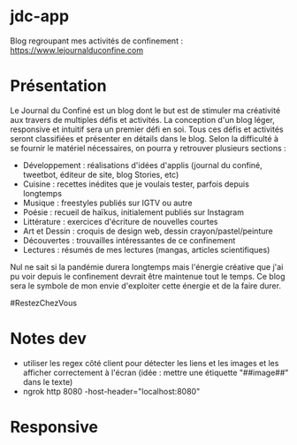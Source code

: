 # jdc-app
Blog regroupant mes activités de confinement : https://www.lejournalduconfine.com

# Présentation
Le Journal du Confiné est un blog dont le but est de stimuler ma créativité aux travers de multiples défis et activités. La conception d'un blog léger, responsive et intuitif sera un premier défi en soi. 
Tous ces défis et activités seront classifiées et présenter en détails dans le blog. Selon la difficulté à se fournir le matériel nécessaires, on pourra y retrouver plusieurs sections :

- Développement : réalisations d'idées d'applis (journal du confiné, tweetbot, éditeur de site, blog Stories, etc)
- Cuisine : recettes inédites que je voulais tester, parfois depuis longtemps
- Musique : freestyles publiés sur IGTV ou autre
- Poésie : recueil de haïkus, initialement publiés sur Instagram
- Littérature : exercices d'écriture de nouvelles courtes
- Art et Dessin : croquis de design web, dessin crayon/pastel/peinture
- Découvertes : trouvailles intéressantes de ce confinement
- Lectures : résumés de mes lectures (mangas, articles scientifiques)

Nul ne sait si la pandémie durera longtemps mais l'énergie créative que j'ai pu voir depuis le confinement devrait être maintenue tout le temps. Ce blog sera le symbole de mon envie d'exploiter cette énergie et de la faire durer.

#RestezChezVous

# Notes dev
- utiliser les regex côté client pour détecter les liens et les images et les afficher correctement à l'écran (idée : mettre une étiquette "##image##" dans le texte)
- ngrok http 8080 -host-header="localhost:8080"

# Responsive

